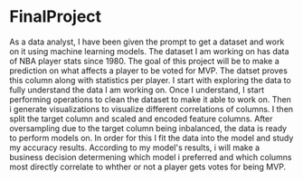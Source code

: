 # FinalProject
As a data analyst, I have been given the prompt to get a dataset and work on it using machine learning models. The dataset I am working on has data of NBA player stats since 1980. The goal of this project will be to make a prediction on what affects a player to be voted for MVP. The datset proves this column along with statistics per player. I start with exploring the data to fully understand the data I am working on. Once I understand, I start performing operations to clean the dataset to make it able to work on. Then i generate visualizations to visualize different correlations of columns. I then split the target column and scaled and encoded feature columns. After oversampling due to the target column being inbalanced, the data is ready to perform models on. In order for this I fit the data into the model and study my accuracy results. According to my model's results, i will make a business decision determening which model i preferred and which columns most directly correlate to whther or not a player gets votes for being MVP.
